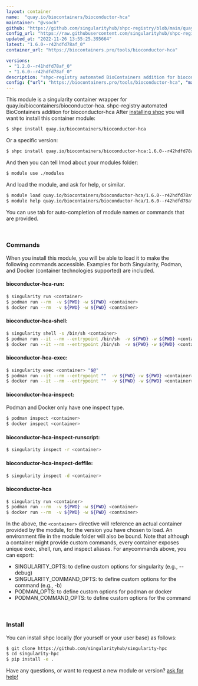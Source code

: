 ```yaml
---
layout: container
name:  "quay.io/biocontainers/bioconductor-hca"
maintainer: "@vsoch"
github: "https://github.com/singularityhub/shpc-registry/blob/main/quay.io/biocontainers/bioconductor-hca/container.yaml"
config_url: "https://raw.githubusercontent.com/singularityhub/shpc-registry/main/quay.io/biocontainers/bioconductor-hca/container.yaml"
updated_at: "2022-11-26 13:55:25.395664"
latest: "1.6.0--r42hdfd78af_0"
container_url: "https://biocontainers.pro/tools/bioconductor-hca"

versions:
 - "1.2.0--r41hdfd78af_0"
 - "1.6.0--r42hdfd78af_0"
description: "shpc-registry automated BioContainers addition for bioconductor-hca"
config: {"url": "https://biocontainers.pro/tools/bioconductor-hca", "maintainer": "@vsoch", "description": "shpc-registry automated BioContainers addition for bioconductor-hca", "latest": {"1.6.0--r42hdfd78af_0": "sha256:0db59e82ec782967b47c4da4629d46922aacdffff2ebbd360feeba1230d7b3b5"}, "tags": {"1.2.0--r41hdfd78af_0": "sha256:ab20a261fedc655b8ca2ff9d60e04f40b6b4d200aa8046344f5100c597c67df1", "1.6.0--r42hdfd78af_0": "sha256:0db59e82ec782967b47c4da4629d46922aacdffff2ebbd360feeba1230d7b3b5"}, "docker": "quay.io/biocontainers/bioconductor-hca"}
---
```


This module is a singularity container wrapper for quay.io/biocontainers/bioconductor-hca.
shpc-registry automated BioContainers addition for bioconductor-hca
After [installing shpc](#install) you will want to install this container module:


```bash
$ shpc install quay.io/biocontainers/bioconductor-hca
```

Or a specific version:

```bash
$ shpc install quay.io/biocontainers/bioconductor-hca:1.6.0--r42hdfd78af_0
```

And then you can tell lmod about your modules folder:

```bash
$ module use ./modules
```

And load the module, and ask for help, or similar.

```bash
$ module load quay.io/biocontainers/bioconductor-hca/1.6.0--r42hdfd78af_0
$ module help quay.io/biocontainers/bioconductor-hca/1.6.0--r42hdfd78af_0
```

You can use tab for auto-completion of module names or commands that are provided.

<br>

### Commands

When you install this module, you will be able to load it to make the following commands accessible.
Examples for both Singularity, Podman, and Docker (container technologies supported) are included.

#### bioconductor-hca-run:

```bash
$ singularity run <container>
$ podman run --rm  -v ${PWD} -w ${PWD} <container>
$ docker run --rm  -v ${PWD} -w ${PWD} <container>
```

#### bioconductor-hca-shell:

```bash
$ singularity shell -s /bin/sh <container>
$ podman run --it --rm --entrypoint /bin/sh  -v ${PWD} -w ${PWD} <container>
$ docker run --it --rm --entrypoint /bin/sh  -v ${PWD} -w ${PWD} <container>
```

#### bioconductor-hca-exec:

```bash
$ singularity exec <container> "$@"
$ podman run --it --rm --entrypoint ""  -v ${PWD} -w ${PWD} <container> "$@"
$ docker run --it --rm --entrypoint ""  -v ${PWD} -w ${PWD} <container> "$@"
```

#### bioconductor-hca-inspect:

Podman and Docker only have one inspect type.

```bash
$ podman inspect <container>
$ docker inspect <container>
```

#### bioconductor-hca-inspect-runscript:

```bash
$ singularity inspect -r <container>
```

#### bioconductor-hca-inspect-deffile:

```bash
$ singularity inspect -d <container>
```



#### bioconductor-hca

```bash
$ singularity run <container>
$ podman run --rm  -v ${PWD} -w ${PWD} <container>
$ docker run --rm  -v ${PWD} -w ${PWD} <container>
```


In the above, the `<container>` directive will reference an actual container provided
by the module, for the version you have chosen to load. An environment file in the
module folder will also be bound. Note that although a container
might provide custom commands, every container exposes unique exec, shell, run, and
inspect aliases. For anycommands above, you can export:

 - SINGULARITY_OPTS: to define custom options for singularity (e.g., --debug)
 - SINGULARITY_COMMAND_OPTS: to define custom options for the command (e.g., -b)
 - PODMAN_OPTS: to define custom options for podman or docker
 - PODMAN_COMMAND_OPTS: to define custom options for the command

<br>

### Install

You can install shpc locally (for yourself or your user base) as follows:

```bash
$ git clone https://github.com/singularityhub/singularity-hpc
$ cd singularity-hpc
$ pip install -e .
```

Have any questions, or want to request a new module or version? [ask for help!](https://github.com/singularityhub/singularity-hpc/issues)